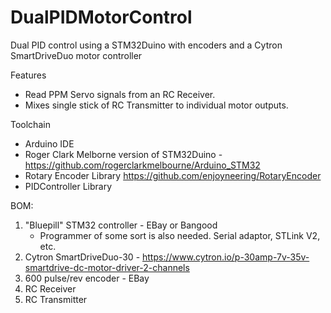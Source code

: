 # DualPIDMotorControl
Dual PID control using a STM32Duino with encoders and a Cytron SmartDriveDuo motor controller

Features
- Read PPM Servo signals from an RC Receiver.
- Mixes single stick of RC Transmitter to individual motor outputs.

Toolchain
- Arduino IDE
- Roger Clark Melborne version of STM32Duino - https://github.com/rogerclarkmelbourne/Arduino_STM32
- Rotary Encoder Library https://github.com/enjoyneering/RotaryEncoder
- PIDController Library

BOM:
1. "Bluepill" STM32 controller - EBay or Bangood
	- Programmer of some sort is also needed.  Serial adaptor, STLink V2, etc.
2. Cytron SmartDriveDuo-30 - https://www.cytron.io/p-30amp-7v-35v-smartdrive-dc-motor-driver-2-channels
3. 600 pulse/rev encoder - EBay
4. RC Receiver
5. RC Transmitter

